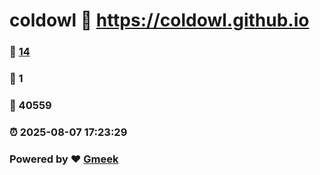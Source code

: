 # coldowl :link: https://coldowl.github.io 
### :page_facing_up: [14](https://coldowl.github.io/tag.html) 
### :speech_balloon: 1 
### :hibiscus: 40559 
### :alarm_clock: 2025-08-07 17:23:29 
### Powered by :heart: [Gmeek](https://github.com/Meekdai/Gmeek)
